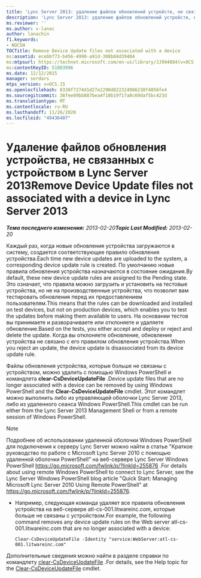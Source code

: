 ```yaml
---
title: 'Lync Server 2013: удаление файлов обновлений устройств, не связанных с устройством'
description: 'Lync Server 2013: удаление файлов обновлений устройств, не связанных с устройством.'
ms.reviewer: ''
ms.author: v-lanac
author: lanachin
f1.keywords:
- NOCSH
TOCTitle: Remove Device Update files not associated with a device
ms:assetid: ecebbf73-b456-4990-a91d-308b84d39404
ms:mtpsurl: https://technet.microsoft.com/en-us/library/JJ994084(v=OCS.15)
ms:contentKeyID: 51803996
ms.date: 12/12/2015
manager: serdars
mtps_version: v=OCS.15
ms.openlocfilehash: 8338f7274d1d27e2290d822324986238f4856fe4
ms.sourcegitcommit: 36fee89bb887bea4f18b19f17a8c69daf5bc423d
ms.translationtype: MT
ms.contentlocale: ru-RU
ms.lasthandoff: 11/26/2020
ms.locfileid: "49436407"
---
```

# <a name="remove-device-update-files-not-associated-with-a-device-in-lync-server-2013"></a><span data-ttu-id="bc3e9-103">Удаление файлов обновления устройства, не связанных с устройством в Lync Server 2013</span><span class="sxs-lookup"><span data-stu-id="bc3e9-103">Remove Device Update files not associated with a device in Lync Server 2013</span></span>

<div data-xmlns="http://www.w3.org/1999/xhtml">

<div class="topic" data-xmlns="http://www.w3.org/1999/xhtml" data-msxsl="urn:schemas-microsoft-com:xslt" data-cs="https://msdn.microsoft.com/">

<div data-asp="https://msdn2.microsoft.com/asp">



</div>

<div id="mainSection">

<div id="mainBody"><span data-ttu-id="bc3e9-104">

<span> </span></span><span class="sxs-lookup"><span data-stu-id="bc3e9-104">

<span> </span></span></span>

<span data-ttu-id="bc3e9-105">_**Тема последнего изменения:** 2013-02-20_</span><span class="sxs-lookup"><span data-stu-id="bc3e9-105">_**Topic Last Modified:** 2013-02-20_</span></span>

<span data-ttu-id="bc3e9-106">Каждый раз, когда новые обновления устройства загружаются в систему, создается соответствующее правило обновления устройства.</span><span class="sxs-lookup"><span data-stu-id="bc3e9-106">Each time new device updates are uploaded to the system, a corresponding device update rule is created.</span></span> <span data-ttu-id="bc3e9-107">По умолчанию новые правила обновления устройства назначаются в состояние ожидания.</span><span class="sxs-lookup"><span data-stu-id="bc3e9-107">By default, these new device update rules are assigned to the Pending state.</span></span> <span data-ttu-id="bc3e9-108">Это означает, что правила можно загрузить и установить на тестовые устройства, но не на производственные устройства, что позволит вам тестировать обновления перед их предоставлением пользователям.</span><span class="sxs-lookup"><span data-stu-id="bc3e9-108">This means that the rules can be downloaded and installed on test devices, but not on production devices, which enables you to test the updates before making them available to users.</span></span> <span data-ttu-id="bc3e9-109">На основании тестов вы принимаете и разворачиваете или отклоняете и удаляете обновление.</span><span class="sxs-lookup"><span data-stu-id="bc3e9-109">Based on the tests, you either accept and deploy or reject and delete the update.</span></span> <span data-ttu-id="bc3e9-110">Когда вы отклоняете обновление, обновление устройства не связано с его правилом обновления устройства.</span><span class="sxs-lookup"><span data-stu-id="bc3e9-110">When you reject an update, the device update is disassociated from its device update rule.</span></span>

<div>


<span data-ttu-id="bc3e9-111">Файлы обновления устройства, которые больше не связаны с устройством, можно удалить с помощью Windows PowerShell и командлета **clear-CsDeviceUpdateFile** .</span><span class="sxs-lookup"><span data-stu-id="bc3e9-111">Device update files that are no longer associated with a device can be removed by using Windows PowerShell and the **Clear-CsDeviceUpdateFile** cmdlet.</span></span> <span data-ttu-id="bc3e9-112">Этот командлет можно выполнить либо из управляющей оболочки Lync Server 2013, либо из удаленного сеанса Windows PowerShell.</span><span class="sxs-lookup"><span data-stu-id="bc3e9-112">This cmdlet can be run either from the Lync Server 2013 Management Shell or from a remote session of Windows PowerShell.</span></span>

<div>


> [!NOTE]  
> <span data-ttu-id="bc3e9-113">Подробнее об использовании удаленной оболочки Windows PowerShell для подключения к серверу Lync Server можно найти в статье "Краткое руководство по работе с Microsoft Lync Server 2010 с помощью удаленной оболочки PowerShell" на веб-сервере Lync Server Windows PowerShell <A href="https://go.microsoft.com/fwlink/p/?linkid=255876">https://go.microsoft.com/fwlink/p/?linkId=255876</A> .</span><span class="sxs-lookup"><span data-stu-id="bc3e9-113">For details about using remote Windows PowerShell to connect to Lync Server, see the Lync Server Windows PowerShell blog article "Quick Start: Managing Microsoft Lync Server 2010 Using Remote PowerShell" at <A href="https://go.microsoft.com/fwlink/p/?linkid=255876">https://go.microsoft.com/fwlink/p/?linkId=255876</A>.</span></span>



</div>

<div>


  - <span data-ttu-id="bc3e9-114">Например, следующая команда удаляет все правила обновления устройства на веб-сервере atl-cs-001.litwareinc.com, которые больше не связаны с устройством.</span><span class="sxs-lookup"><span data-stu-id="bc3e9-114">For example, the following command removes any device update rules on the Web server atl-cs-001.litwareinc.com that are no longer associated with a device:</span></span>
    
        Clear-CsDeviceUpdateFile -Identity "service:WebServer:atl-cs-001.litwareinc.com"

</div>

<span data-ttu-id="bc3e9-115">Дополнительные сведения можно найти в разделе справки по командлету [clear-CsDeviceUpdateFile](https://docs.microsoft.com/powershell/module/skype/Clear-CsDeviceUpdateFile) .</span><span class="sxs-lookup"><span data-stu-id="bc3e9-115">For details, see the Help topic for the [Clear-CsDeviceUpdateFile](https://docs.microsoft.com/powershell/module/skype/Clear-CsDeviceUpdateFile) cmdlet.</span></span>

<span data-ttu-id="bc3e9-116"></div>

</div>

<span> </span>

</div>

</div>

</span><span class="sxs-lookup"><span data-stu-id="bc3e9-116"></div>

</div>

<span> </span>

</div>

</div>

</span></span></div>

